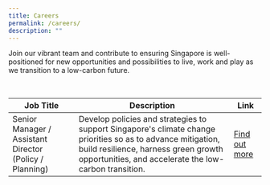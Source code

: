 ```yaml
---
title: Careers
permalink: /careers/
description: ""
---
```

Join our vibrant team and contribute to ensuring Singapore is well-positioned for new opportunities and possibilities to live, work and play as we transition to a low-carbon future.

<br>

| Job Title | Description| Link|
| -------- | -------- | -------- |
| Senior Manager / Assistant Director (Policy / Planning)|Develop policies and strategies to support Singapore's climate change priorities so as to advance mitigation, build resilience, harness green growth opportunities, and accelerate the low-carbon transition. | [Find out more](https://www.careers.hrp.gov.sg/sap/bc/ui5_ui5/sap/ZGERCFA004/index.html#/JobDescription/13021834/005056a3-53e2-1edd-a3fe-d02ccfb6578f)|